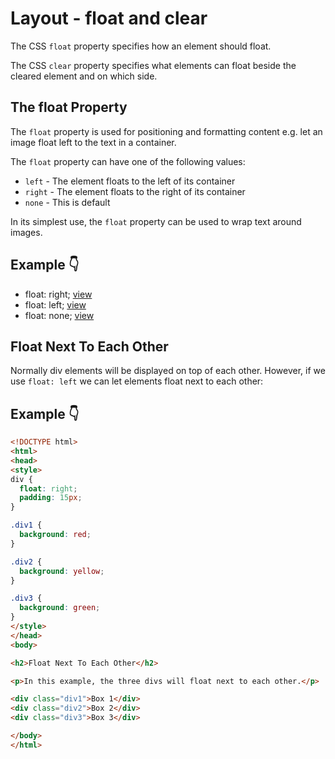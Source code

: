 # Layout - float and clear

The CSS `float` property specifies how an element should float.

The CSS `clear` property specifies what elements can float beside the cleared element and on which side.

## The float Property

The `float` property is used for positioning and formatting content e.g. let an image float left to the text in a container.

The `float` property can have one of the following values:

-   `left` - The element floats to the left of its container
-   `right` - The element floats to the right of its container
-   `none` - This is default

In its simplest use, the `float` property can be used to wrap text around images.

## Example 👇
- float: right; [view](float_right.html)
- float: left; [view](float_left.html)
- float: none; [view](float_none.html)

## Float Next To Each Other

Normally div elements will be displayed on top of each other. However, if we use `float: left` we can let elements float next to each other:
## Example 👇
```html
<!DOCTYPE html>
<html>
<head>
<style>
div {
  float: right;
  padding: 15px; 
}

.div1 {
  background: red;
}

.div2 {
  background: yellow;
}

.div3 {
  background: green;
}
</style>
</head>
<body>

<h2>Float Next To Each Other</h2>

<p>In this example, the three divs will float next to each other.</p>

<div class="div1">Box 1</div>
<div class="div2">Box 2</div>
<div class="div3">Box 3</div>

</body>
</html>
```
